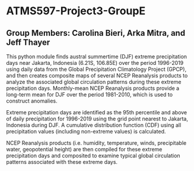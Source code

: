 # ATMS597-Project3-GroupE
## Group Members: Carolina Bieri, Arka Mitra, and Jeff Thayer

This python module finds austral summertime (DJF) extreme precipitation days near Jakarta, Indonesia (6.21S, 106.85E) over the period 1996-2019 using daily data from the Global Precipitation Climatology Project (GPCP), and then creates composite maps of several NCEP Reanalysis products to analyze the associated global circulation patterns during these extreme precipitation days. Monthly-mean NCEP Reanalysis products provide a long-term mean for DJF over the period 1981-2010, which is used to construct anomalies. 

Extreme precipitation days are identified as the 95th percentile and above of daily precipitation for 1996-2019 using the grid point nearest to Jakarta, Indonesia during DJF. A cumulative distribution function (CDF) using all precipitation values (including non-extreme values) is calculated. 

NCEP Reanalysis products (i.e. humidity, temperature, winds, precipitable water, geopotential height) are then compiled for these extreme precipitation days and composited to examine typical global circulation patterns associated with these extreme days.
